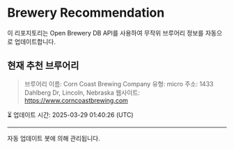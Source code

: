 # Brewery Recommendation

이 리포지토리는 Open Brewery DB API를 사용하여 무작위 브루어리 정보를 자동으로 업데이트합니다.

## 현재 추천 브루어리
> 브루어리 이름: Corn Coast Brewing Company
유형: micro
주소: 1433 Dahlberg Dr, Lincoln, Nebraska
웹사이트: https://www.corncoastbrewing.com

⏳ 업데이트 시간: 2025-03-29 01:40:26 (UTC)

---
자동 업데이트 봇에 의해 관리됩니다.